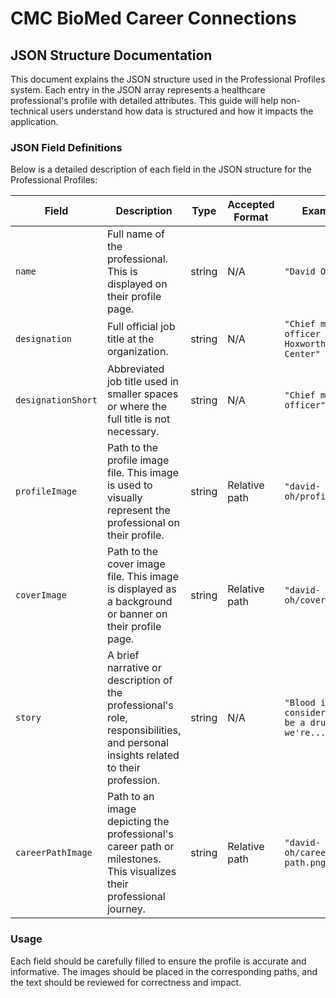 # CMC BioMed Career Connections

## JSON Structure Documentation

This document explains the JSON structure used in the Professional Profiles system. Each entry in the JSON array represents a healthcare professional's profile with detailed attributes. This guide will help non-technical users understand how data is structured and how it impacts the application.

### JSON Field Definitions

Below is a detailed description of each field in the JSON structure for the Professional Profiles:

| Field              | Description                                                                                                                       | Type             | Accepted Format | Example                                           |
|--------------------|-----------------------------------------------------------------------------------------------------------------------------------|------------------|-----------------|---------------------------------------------------|
| `name`             | Full name of the professional. This is displayed on their profile page.                                                          | string           | N/A             | `"David Oh"`                                      |
| `designation`      | Full official job title at the organization.                                                                                      | string           | N/A             | `"Chief medical officer at Hoxworth Blood Center"`|
| `designationShort` | Abbreviated job title used in smaller spaces or where the full title is not necessary.                                            | string           | N/A             | `"Chief medical officer"`                         |
| `profileImage`     | Path to the profile image file. This image is used to visually represent the professional on their profile.                       | string           | Relative path   | `"david-oh/profile.png"`                          |
| `coverImage`       | Path to the cover image file. This image is displayed as a background or banner on their profile page.                            | string           | Relative path   | `"david-oh/cover.png"`                            |
| `story`            | A brief narrative or description of the professional's role, responsibilities, and personal insights related to their profession. | string           | N/A             | `"Blood is considered to be a drug and we're..."` |
| `careerPathImage`  | Path to an image depicting the professional's career path or milestones. This visualizes their professional journey.               | string           | Relative path   | `"david-oh/career-path.png"`                      |

### Usage

Each field should be carefully filled to ensure the profile is accurate and informative. The images should be placed in the corresponding paths, and the text should be reviewed for correctness and impact.

